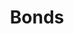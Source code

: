 ---
title: Bonds
longTitle: 'Bonds'
tags:
- gccommon
narrowerTerm:
- "[[Assets]]"
relatedTerm:
- "[[Securities]]"
use:
- "[[Saving bonds Government securities]]"
---